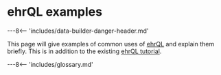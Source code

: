# ehrQL examples

---8<-- 'includes/data-builder-danger-header.md'

This page will give examples of common uses of [ehrQL](intro.md)
and explain them briefly. This is in addition to the existing [ehrQL
tutorial](tutorial/intro.md).

---8<-- 'includes/glossary.md'
